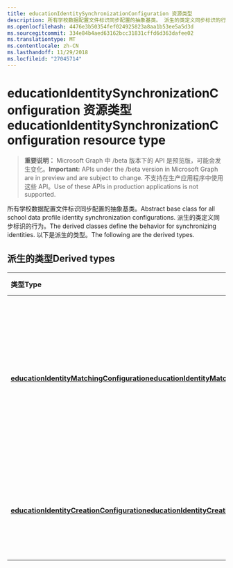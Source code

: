 ```yaml
---
title: educationIdentitySynchronizationConfiguration 资源类型
description: 所有学校数据配置文件标识同步配置的抽象基类。 派生的类定义同步标识的行为。 以下是派生的类型。
ms.openlocfilehash: 4476e3b50354fef024925823a8aa1b53ee5a5d3d
ms.sourcegitcommit: 334e84b4aed63162bcc31831cffd6d363dafee02
ms.translationtype: MT
ms.contentlocale: zh-CN
ms.lasthandoff: 11/29/2018
ms.locfileid: "27045714"
---
```

# <a name="educationidentitysynchronizationconfiguration-resource-type"></a><span data-ttu-id="6a6af-105">educationIdentitySynchronizationConfiguration 资源类型</span><span class="sxs-lookup"><span data-stu-id="6a6af-105">educationIdentitySynchronizationConfiguration resource type</span></span>

> <span data-ttu-id="6a6af-106">**重要说明：** Microsoft Graph 中 /beta 版本下的 API 是预览版，可能会发生变化。</span><span class="sxs-lookup"><span data-stu-id="6a6af-106">**Important:** APIs under the /beta version in Microsoft Graph are in preview and are subject to change.</span></span> <span data-ttu-id="6a6af-107">不支持在生产应用程序中使用这些 API。</span><span class="sxs-lookup"><span data-stu-id="6a6af-107">Use of these APIs in production applications is not supported.</span></span>

<span data-ttu-id="6a6af-108">所有学校数据配置文件标识同步配置的抽象基类。</span><span class="sxs-lookup"><span data-stu-id="6a6af-108">Abstract base class for all school data profile identity synchronization configurations.</span></span> <span data-ttu-id="6a6af-109">派生的类定义同步标识的行为。</span><span class="sxs-lookup"><span data-stu-id="6a6af-109">The derived classes define the behavior for synchronizing identities.</span></span> <span data-ttu-id="6a6af-110">以下是派生的类型。</span><span class="sxs-lookup"><span data-stu-id="6a6af-110">The following are the derived types.</span></span>

## <a name="derived-types"></a><span data-ttu-id="6a6af-111">派生的类型</span><span class="sxs-lookup"><span data-stu-id="6a6af-111">Derived types</span></span>
| <span data-ttu-id="6a6af-112">类型</span><span class="sxs-lookup"><span data-stu-id="6a6af-112">Type</span></span> | <span data-ttu-id="6a6af-113">说明</span><span class="sxs-lookup"><span data-stu-id="6a6af-113">Description</span></span> | 
|:-|:-|
| [<span data-ttu-id="6a6af-114">**educationIdentityMatchingConfiguration**</span><span class="sxs-lookup"><span data-stu-id="6a6af-114">**educationIdentityMatchingConfiguration**</span></span>](educationidentitymatchingconfiguration.md) | <span data-ttu-id="6a6af-115">使用此类型来匹配 Azure Active Directory (Azure AD) 中的现有用户帐户。</span><span class="sxs-lookup"><span data-stu-id="6a6af-115">Use this type to match existing user accounts in Azure Active Directory (Azure AD).</span></span> |
| [<span data-ttu-id="6a6af-116">**educationIdentityCreationConfiguration**</span><span class="sxs-lookup"><span data-stu-id="6a6af-116">**educationIdentityCreationConfiguration**</span></span>](educationidentitycreationconfiguration.md) | <span data-ttu-id="6a6af-117">使用此类型在 Azure AD 中创建新的用户帐户。</span><span class="sxs-lookup"><span data-stu-id="6a6af-117">Use this type to create new user accounts in Azure AD.</span></span> |
